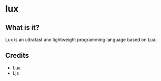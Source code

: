 # lux
## What is it?
Lux is an ultrafast and lightweight programming language based on Lua.
## Credits
- Lua
- Ljs
